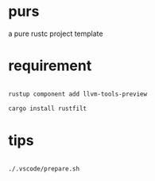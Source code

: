 # purs

a pure rustc project template

# requirement

```bash

rustup component add llvm-tools-preview

cargo install rustfilt

```

# tips

```bash

./.vscode/prepare.sh

```
